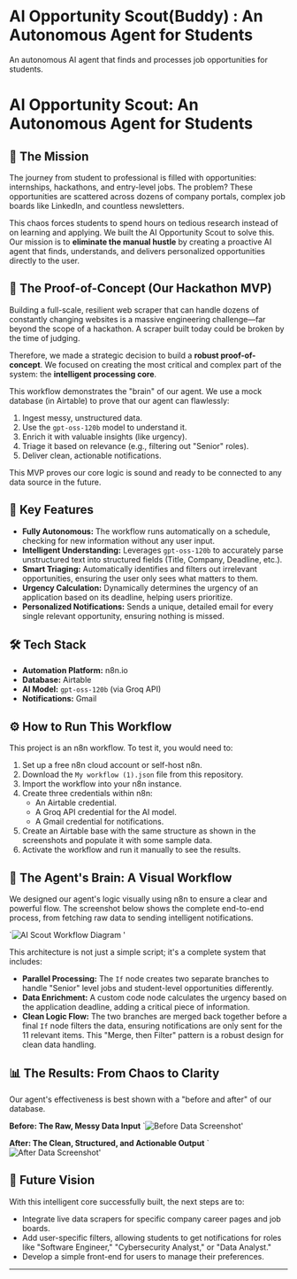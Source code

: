 # AI Opportunity Scout(Buddy) : An Autonomous Agent for Students
An autonomous AI agent that finds and processes job opportunities for students.
# AI Opportunity Scout: An Autonomous Agent for Students

## 🎯 The Mission
The journey from student to professional is filled with opportunities: internships, hackathons, and entry-level jobs. The problem? These opportunities are scattered across dozens of company portals, complex job boards like LinkedIn, and countless newsletters.

This chaos forces students to spend hours on tedious research instead of on learning and applying. We built the AI Opportunity Scout to solve this. Our mission is to **eliminate the manual hustle** by creating a proactive AI agent that finds, understands, and delivers personalized opportunities directly to the user.

## 🤖 The Proof-of-Concept (Our Hackathon MVP)
Building a full-scale, resilient web scraper that can handle dozens of constantly changing websites is a massive engineering challenge—far beyond the scope of a hackathon. A scraper built today could be broken by the time of judging.

Therefore, we made a strategic decision to build a **robust proof-of-concept**. We focused on creating the most critical and complex part of the system: the **intelligent processing core**.

This workflow demonstrates the "brain" of our agent. We use a mock database (in Airtable) to prove that our agent can flawlessly:
1.  Ingest messy, unstructured data.
2.  Use the `gpt-oss-120b` model to understand it.
3.  Enrich it with valuable insights (like urgency).
4.  Triage it based on relevance (e.g., filtering out "Senior" roles).
5.  Deliver clean, actionable notifications.

This MVP proves our core logic is sound and ready to be connected to any data source in the future.

## 🌟 Key Features
* **Fully Autonomous:** The workflow runs automatically on a schedule, checking for new information without any user input.
* **Intelligent Understanding:** Leverages `gpt-oss-120b` to accurately parse unstructured text into structured fields (Title, Company, Deadline, etc.).
* **Smart Triaging:** Automatically identifies and filters out irrelevant opportunities, ensuring the user only sees what matters to them.
* **Urgency Calculation:** Dynamically determines the urgency of an application based on its deadline, helping users prioritize.
* **Personalized Notifications:** Sends a unique, detailed email for every single relevant opportunity, ensuring nothing is missed.

## 🛠️ Tech Stack
* **Automation Platform:** n8n.io
* **Database:** Airtable
* **AI Model:** `gpt-oss-120b` (via Groq API)
* **Notifications:** Gmail

## ⚙️ How to Run This Workflow

This project is an n8n workflow. To test it, you would need to:
1.  Set up a free n8n cloud account or self-host n8n.
2.  Download the `My workflow (1).json` file from this repository.
3.  Import the workflow into your n8n instance.
4.  Create three credentials within n8n:
    * An Airtable credential.
    * A Groq API credential for the AI model.
    * A Gmail credential for notifications.
5.  Create an Airtable base with the same structure as shown in the screenshots and populate it with some sample data.
6.  Activate the workflow and run it manually to see the results.
 
## 🧠 The Agent's Brain: A Visual Workflow
We designed our agent's logic visually using n8n to ensure a clear and powerful flow. 
The screenshot below shows the complete end-to-end process, from fetching raw data to sending intelligent notifications.

`![AI Scout Workflow Diagram](https://github.com/user-attachments/assets/2c992fa7-0979-4e6c-8170-361145a3dac7) '

This architecture is not just a simple script; it's a complete system that includes:
* **Parallel Processing:** The `If` node creates two separate branches to handle "Senior" level jobs and student-level opportunities differently.
* **Data Enrichment:** A custom code node calculates the urgency based on the application deadline, adding a critical piece of information.
* **Clean Logic Flow:** The two branches are merged back together before a final `If` node filters the data, ensuring notifications are only sent for the 11 relevant items. This "Merge, then Filter" pattern is a robust design for clean data handling.

## 📊 The Results: From Chaos to Clarity
Our agent's effectiveness is best shown with a "before and after" of our database.

**Before: The Raw, Messy Data Input**
 `![Before Data Screenshot](https://github.com/user-attachments/assets/0bf4691b-5fa0-400f-ab8b-3ad0fb69829a)'

**After: The Clean, Structured, and Actionable Output**
 `![After Data Screenshot](https://github.com/user-attachments/assets/6468ae6f-5721-4833-8cdc-fe9eb41d9f3e)'



## 🔮 Future Vision
With this intelligent core successfully built, the next steps are to:
* Integrate live data scrapers for specific company career pages and job boards.
* Add user-specific filters, allowing students to get notifications for roles like "Software Engineer," "Cybersecurity Analyst," or "Data Analyst."
* Develop a simple front-end for users to manage their preferences.

---
